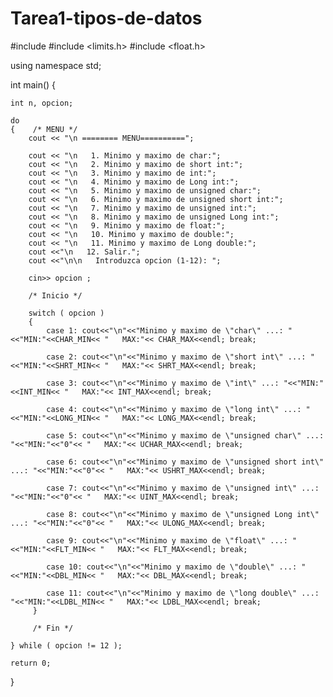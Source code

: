 # Tarea1-tipos-de-datos
#include <iostream>
#include <limits.h>
#include <float.h>


using namespace std;


int main()
{

    int n, opcion;

    do
    {    /* MENU */
        cout << "\n ======== MENU==========";
        
        cout << "\n   1. Minimo y maximo de char:";
        cout << "\n   2. Minimo y maximo de short int:";
        cout << "\n   3. Minimo y maximo de int:";
        cout << "\n   4. Minimo y maximo de Long int:";
        cout << "\n   5. Minimo y maximo de unsigned char:";
        cout << "\n   6. Minimo y maximo de unsigned short int:";
        cout << "\n   7. Minimo y maximo de unsigned int:";
        cout << "\n   8. Minimo y maximo de unsigned Long int:";
        cout << "\n   9. Minimo y maximo de float:";
        cout << "\n   10. Minimo y maximo de double:";
        cout << "\n   11. Minimo y maximo de Long double:";        
        cout <<"\n   12. Salir.";
        cout <<"\n\n   Introduzca opcion (1-12): ";

        cin>> opcion ;

        /* Inicio */

        switch ( opcion )
        {
            case 1: cout<<"\n"<<"Minimo y maximo de \"char\" ...: "<<"MIN:"<<CHAR_MIN<< "   MAX:"<< CHAR_MAX<<endl; break;

            case 2: cout<<"\n"<<"Minimo y maximo de \"short int\" ...: "<<"MIN:"<<SHRT_MIN<< "   MAX:"<< SHRT_MAX<<endl; break;

            case 3: cout<<"\n"<<"Minimo y maximo de \"int\" ...: "<<"MIN:"<<INT_MIN<< "   MAX:"<< INT_MAX<<endl; break;
                    
            case 4: cout<<"\n"<<"Minimo y maximo de \"long int\" ...: "<<"MIN:"<<LONG_MIN<< "   MAX:"<< LONG_MAX<<endl; break;
            
            case 5: cout<<"\n"<<"Minimo y maximo de \"unsigned char\" ...: "<<"MIN:"<<"0"<< "   MAX:"<< UCHAR_MAX<<endl; break;
            
            case 6: cout<<"\n"<<"Minimo y maximo de \"unsigned short int\" ...: "<<"MIN:"<<"0"<< "   MAX:"<< USHRT_MAX<<endl; break;
                    
            case 7: cout<<"\n"<<"Minimo y maximo de \"unsigned int\" ...: "<<"MIN:"<<"0"<< "   MAX:"<< UINT_MAX<<endl; break;
                    
            case 8: cout<<"\n"<<"Minimo y maximo de \"unsigned Long int\" ...: "<<"MIN:"<<"0"<< "   MAX:"<< ULONG_MAX<<endl; break;
            
            case 9: cout<<"\n"<<"Minimo y maximo de \"float\" ...: "<<"MIN:"<<FLT_MIN<< "   MAX:"<< FLT_MAX<<endl; break;
                    
            case 10: cout<<"\n"<<"Minimo y maximo de \"double\" ...: "<<"MIN:"<<DBL_MIN<< "   MAX:"<< DBL_MAX<<endl; break;
                    
            case 11: cout<<"\n"<<"Minimo y maximo de \"long double\" ...: "<<"MIN:"<<LDBL_MIN<< "   MAX:"<< LDBL_MAX<<endl; break;
         }

         /* Fin */

    } while ( opcion != 12 );

    return 0;
}
